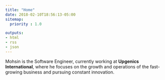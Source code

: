 ```yaml
---
title: "Home"
date: 2018-02-10T18:56:13-05:00
sitemap:
  priority : 1.0

outputs:
- html
- rss
- json
---
```

Mohsin is the Software Engineer, currently working at **Upgenics International**, where he focuses on the growth and operations of the fast-growing business and pursuing constant innovation.

